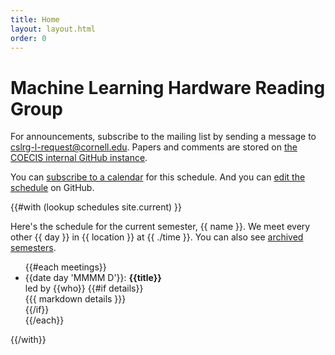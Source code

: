 ```yaml
---
title: Home
layout: layout.html
order: 0
---
```

# Machine Learning Hardware Reading Group

For announcements, subscribe to the mailing list by sending a message to <cslrg-l-request@cornell.edu>.
Papers and comments are stored on [the COECIS internal GitHub instance](https://github.coecis.cornell.edu/csl/mlhwrg).

You can [subscribe to a calendar][ics] for this schedule.
And you can [edit the schedule][edit] on GitHub.

{{#with (lookup schedules site.current) }}

Here's the schedule for the current semester, {{ name }}.
We meet every other {{ day }} in {{ location }} at {{ ./time }}.
You can also see [archived semesters][archive].

<ul>
{{#each meetings}}
    <li>
      <time>{{date day 'MMMM D'}}</time>: <strong>{{title}}</strong><br>
      led by {{who}}
      {{#if details}}<div>{{{ markdown details }}}</div>{{/if}}
    </li>
{{/each}}
</ul>

{{/with}}

[edit]: https://github.com/cucapra/cslrg/edit/master/src/schedule.yaml
[ics]: calendar.ics
[archive]: archive.html
